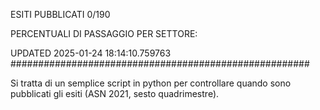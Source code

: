 ESITI PUBBLICATI 0/190 

PERCENTUALI DI PASSAGGIO PER SETTORE:

UPDATED 2025-01-24 18:14:10.759763
###################################################### 

Si tratta di un semplice script in python per controllare quando sono pubblicati gli esiti (ASN 2021, sesto quadrimestre).

